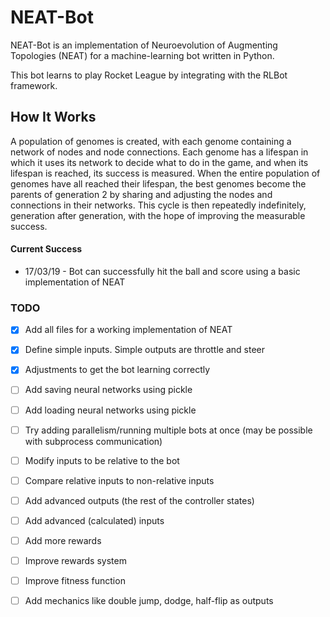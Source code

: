 # NEAT-Bot

NEAT-Bot is an implementation of Neuroevolution of Augmenting Topologies (NEAT) for a machine-learning bot written in Python.

This bot learns to play Rocket League by integrating with the RLBot framework.


## How It Works

A population of genomes is created, with each genome containing a network of nodes and node connections. Each genome has a lifespan in which it uses its network to decide what to do in the game, and when its lifespan is reached, its success is measured. When the entire population of genomes have all reached their lifespan, the best genomes become the parents of generation 2 by sharing and adjusting the nodes and connections in their networks. This cycle is then repeatedly indefinitely, generation after generation, with the hope of improving the measurable success.

#### Current Success

* 17/03/19 - Bot can successfully hit the ball and score using a basic implementation of NEAT


### TODO

- [x] Add all files for a working implementation of NEAT
- [x] Define simple inputs. Simple outputs are throttle and steer
- [x] Adjustments to get the bot learning correctly

- [ ] Add saving neural networks using pickle
- [ ] Add loading neural networks using pickle
- [ ] Try adding parallelism/running multiple bots at once (may be possible with subprocess communication)
- [ ] Modify inputs to be relative to the bot
- [ ] Compare relative inputs to non-relative inputs
- [ ] Add advanced outputs (the rest of the controller states)
- [ ] Add advanced (calculated) inputs
- [ ] Add more rewards
- [ ] Improve rewards system
- [ ] Improve fitness function
- [ ] Add mechanics like double jump, dodge, half-flip as outputs
